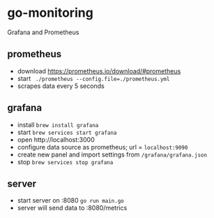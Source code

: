 # go-monitoring
Grafana and Prometheus

## prometheus
- download https://prometheus.io/download/#prometheus
- start ` ./prometheus --config.file=./prometheus.yml`
- scrapes data every 5 seconds


## grafana
- install `brew install grafana`
- start `brew services start grafana`
- open http://localhost:3000
- configure data source as prometheus; url = `localhost:9090`
- create new panel and import settings from `/grafana/grafana.json` 
- stop `brew services stop grafana`

## server
- start server on :8080 `go run main.go`
- server will send data to :8080/metrics